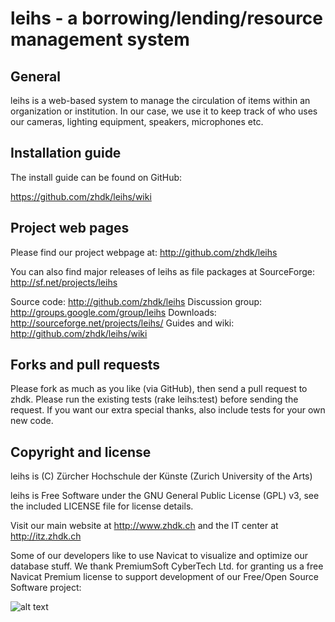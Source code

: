 # leihs - a borrowing/lending/resource management system

## General

leihs is a web-based system to manage the circulation of items within an 
organization or institution. In our case, we use it to keep track of who uses 
our cameras, lighting equipment, speakers, microphones etc. 


## Installation guide

The install guide can be found on GitHub:

https://github.com/zhdk/leihs/wiki

## Project web pages

Please find our project webpage at: 
http://github.com/zhdk/leihs

You can also find major releases of leihs as file packages at SourceForge: 
http://sf.net/projects/leihs

Source code:         http://github.com/zhdk/leihs
Discussion group:    http://groups.google.com/group/leihs
Downloads:           http://sourceforge.net/projects/leihs/
Guides and wiki:     http://github.com/zhdk/leihs/wiki

## Forks and pull requests

Please fork as much as you like (via GitHub), then send a pull request to
zhdk. Please run the existing tests (rake leihs:test) before sending the request.
If you want our extra special thanks, also include tests for your own new code.



## Copyright and license

leihs is (C) Zürcher Hochschule der Künste (Zurich University of the Arts)

leihs is Free Software under the GNU General Public License (GPL) v3, see the included LICENSE file for license details.

Visit our main website at http://www.zhdk.ch and the IT center 
at http://itz.zhdk.ch

Some of our developers like to use Navicat to visualize and optimize our database
stuff. We thank PremiumSoft CyberTech Ltd. for granting us a free Navicat Premium
license to support development of our Free/Open Source Software project:

![alt text](https://github.com/zhdk/leihs/raw/master/doc/images/navicat_logo.png "Navicat Premium Logo")
